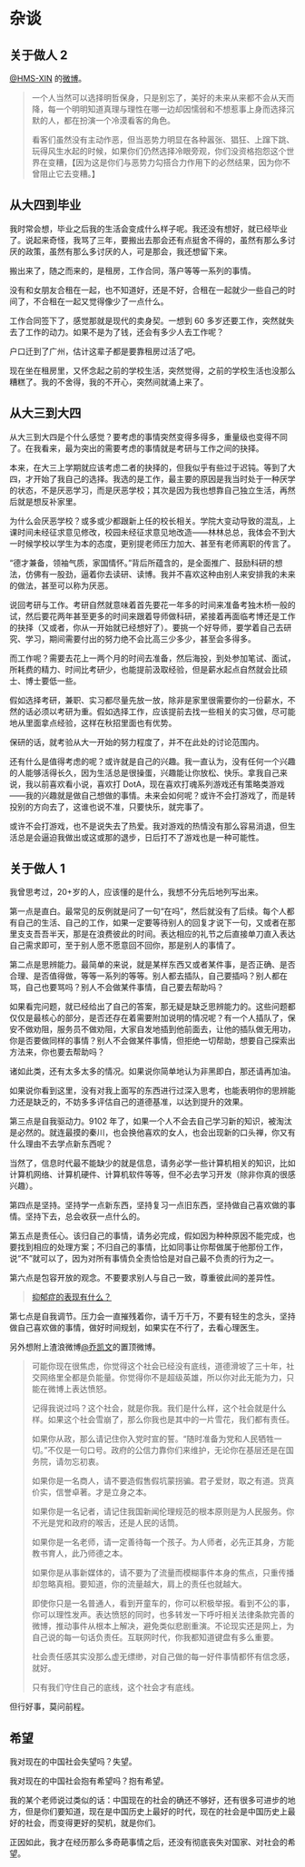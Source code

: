 # 杂谈

## 关于做人 2

[@HMS-XIN](https://weibo.com/u/2809151872) 的[微博](https://weibo.com/2809151872/JrqmppZQj)。

> 一个人当然可以选择明哲保身，只是别忘了，美好的未来从来都不会从天而降，每一个明明知道真理与理性在哪一边却因懦弱和不想惹事上身而选择沉默的人，都在扮演一个冷漠看客的角色。
>
> 看客们虽然没有主动作恶，但当恶势力明显在各种嚣张、猖狂、上蹿下跳、玩得风生水起的时候，如果你们仍然选择冷眼旁观，你们没资格抱怨这个世界在变糟，【因为这是你们与恶势力勾搭合力作用下的必然结果，因为你不曾阻止它去变糟。】

## 从大四到毕业

我时常会想，毕业之后我的生活会变成什么样子呢。我还没有想好，就已经毕业了。说起来奇怪，我骂了三年，要搬出去那会还有点挺舍不得的，虽然有那么多讨厌的政策，虽然有那么多讨厌的人，可是那会，我还想留下来。

搬出来了，随之而来的，是租房，工作合同，落户等等一系列的事情。

没有和女朋友合租在一起，也不知道好，还是不好，合租在一起就少一些自己的时间了，不合租在一起又觉得像少了一点什么。

工作合同签下了，感觉那就是现代的卖身契。一想到 60 多岁还要工作，突然就失去了工作的动力。如果不是为了钱，还会有多少人去工作呢？

户口迁到了广州，估计这辈子都是要靠租房过活了吧。

现在坐在租房里，又怀念起之前的学校生活，突然觉得，之前的学校生活也没那么糟糕了。我的不舍得，我的不开心，突然间就涌上来了。

## 从大三到大四

从大三到大四是个什么感觉？要考虑的事情突然变得多得多，重量级也变得不同了。在我看来，最为突出的需要考虑的事情就是考研与工作之间的抉择。

本来，在大三上学期就应该考虑二者的抉择的，但我似乎有些过于迟钝。等到了大四，才开始了我自己的选择。我选的是工作，最主要的原因是我当时处于一种厌学的状态，不是厌恶学习，而是厌恶学校；其次是因为我也想靠自己独立生活，再然后就是想反补家里。

为什么会厌恶学校？或多或少都跟新上任的校长相关。学院大变动导致的混乱，上课时间未经征求意见修改，校园未经征求意见地改造——林林总总，我体会不到大一时候学校以学生为本的态度，更别提老师压力加大、甚至有老师离职的传言了。

“德才兼备，领袖气质，家国情怀。”背后所蕴含的，是全面推广、鼓励科研的想法，仿佛有一股劲，逼着你去读研、读博。我并不喜欢这种由别人来安排我的未来的做法，甚至可以称为厌恶。

说回考研与工作。考研自然就意味着首先要花一年多的时间来准备考独木桥一般的试，然后要花两年甚至更多的时间来跟着导师做科研，紧接着再面临考博还是工作的抉择（又或者，你从一开始就已经想好了）。要挑一个好导师，要学着自己去研究、学习，期间需要付出的努力绝不会比高三少多少，甚至会多得多。

而工作呢？需要去花上一两个月的时间去准备，然后海投，到处参加笔试、面试，所耗费的精力、时间比考研少，也能提前汲取经验，但是薪水起点自然就会比硕士、博士要低一些。

假如选择考研，兼职、实习都尽量先放一放，除非是家里很需要你的一份薪水，不然的话必须以考研为重。假如选择工作，应该提前去找一些相关的实习做，尽可能地从里面拿点经验，这样在秋招里面也有优势。

保研的话，就考验从大一开始的努力程度了，并不在此处的讨论范围内。

还有什么是值得考虑的呢？或许就是自己的兴趣。我一直认为，没有任何一个兴趣的人能够活得长久，因为生活总是很操蛋，兴趣能让你放松、快乐。拿我自己来说，我以前喜欢看小说，喜欢打 DotA，现在喜欢打魂系列游戏还有策略类游戏——我的兴趣就是做自己想做的事情。未来会如何呢？或许不会打游戏了，而是转投别的方向去了，这谁也说不准，只要快乐，就完事了。

或许不会打游戏，也不是说失去了热爱。我对游戏的热情没有那么容易消退，但生活总是会逼迫我做出或这或那的退步，日后打不了游戏也是一种可能性。

## 关于做人 1

我曾思考过，20+岁的人，应该懂的是什么，我想不分先后地列写出来。

第一点是直白。最常见的反例就是问了一句“在吗”，然后就没有了后续。每个人都有自己的生活、自己的工作，如果一定要等待别人的回复才说下一句，又或者在那里支支吾吾半天，那是在浪费彼此的时间。表达相应的礼节之后直接单刀直入表达自己需求即可，至于别人愿不愿意回不回你，那是别人的事情了。

第二点是思辨能力。最简单的来说，就是某样东西又或者某件事，是否正确、是否合理、是否值得做，等等一系列的等等。别人都去插队，自己要插吗？别人都在骂，自己也要骂吗？别人不会做某件事情，自己要去帮助吗？

如果看完问题，就已经给出了自己的答案，那无疑是缺乏思辨能力的。这些问题都仅仅是最核心的部分，是否还存在着需要附加说明的情况呢？有一个人插队了，保安不做劝阻，服务员不做劝阻，大家自发地插到他前面去，让他的插队做无用功，你是否要做同样的事情？别人不会做某件事情，但拒绝一切帮助，想要自己探索出方法来，你也要去帮助吗？

诸如此类，还有太多太多的情况。如果说你简单地认为非黑即白，那还请再加油。

如果说你看到这里，没有对我上面写的东西进行过深入思考，也能表明你的思辨能力还是缺乏的，不妨多多评估自己的道德基准，以达到提升的效果。

第三点是自我驱动力。9102 年了，如果一个人不会去自己学习新的知识，被淘汰是必然的。就连最摸的秦川，也会换他喜欢的女人，也会出现新的口头禅，你又有什么理由不去学点新东西呢？

当然了，信息时代最不能缺少的就是信息，请务必学一些计算机相关的知识，比如计算机网络、计算机硬件、计算机软件等等，但不必去学习开发（除非你真的很感兴趣）。

第四点是坚持。坚持学一点新东西，坚持复习一点旧东西，坚持做自己喜欢做的事情。坚持下去，总会收获一点什么的。

第五点是责任心。该归自己的事情，请务必完成，假如因为种种原因不能完成，也要找到相应的处理方案；不归自己的事情，比如同事让你帮做属于他那份工作，说“不”就可以了，因为对所有事情负全责恰恰是对自己最不负责的行为之一。

第六点是包容开放的观念。不要要求别人与自己一致，尊重彼此间的差异性。

> [抑郁症的表现有什么？](https://www.zhihu.com/question/20181996)

第七点是自我调节。压力会一直摧残着你，请千万千万，不要有轻生的念头，坚持做自己喜欢做的事情，做好时间规划，如果实在不行了，去看心理医生。

另外想附上渣浪微博[@乔凯文](https://weibo.com/u/6038922387?is_all=1)的置顶微博。

> 可能你现在很焦虑，你觉得这个社会已经没有底线，道德滑坡了三十年，社交网络里全都是负能量。你觉得你不是超级英雄，所以你对此无能为力，只能在微博上表达愤怒。
>
> 记得我说过吗？这个社会，就是你我。我们是什么样，这个社会就是什么样。如果这个社会雪崩了，那么你我也是其中的一片雪花，我们都有责任。
>
> 如果你从政，那么请记住你入党时宣的誓。“随时准备为党和人民牺牲一切。”不仅是一句口号。政府的公信力靠你们来维护，无论你在基层还是在国务院，请勿忘初衷。
>
> 如果你是一名商人，请不要造假售假坑蒙拐骗。君子爱财，取之有道。货真价实，信誉卓著。才是立身之本。
>
> 如果你是一名记者，请记住我国新闻伦理规范的根本原则是为人民服务。你不光是党和政府的喉舌，还是人民的话筒。
>
> 如果你是一名老师，请一定善待每一个孩子。为人师者，必先正其身，方能教书育人，此乃师德之本。
>
> 如果你是从事新媒体的，请不要为了流量而模糊事件本身的焦点，只重传播却忽略真相。要知道，你的流量越大，肩上的责任也就越大。
>
> 即使你只是一名普通人，看到开童车的，你可以积极举报。看到不公的事，你可以理性发声。表达愤怒的同时，也多转发一下呼吁相关法律条款完善的微博，推动事件从根本上解决，避免类似悲剧重演。不论现实还是网上，为自己说的每一句话负责任。互联网时代，你我都知道键盘有多么重要。
>
> 社会责任感其实没那么虚无缥缈，对自己做的每一好件事情都怀有信念感，就好。
>
> 只有我们守住自己的底线，这个社会才有底线。

但行好事，莫问前程。

## 希望

我对现在的中国社会失望吗？失望。

我对现在的中国社会抱有希望吗？抱有希望。

我的某个老师说过类似的话：中国现在的社会的确还不够好，还有很多可进步的地方，但是你们要知道，现在是中国历史上最好的时代，现在的社会是中国历史上最好的社会，而变得更好的契机，就是你们。

正因如此，我才在经历那么多奇葩事情之后，还没有彻底丧失对国家、对社会的希望。

<Vssue />

